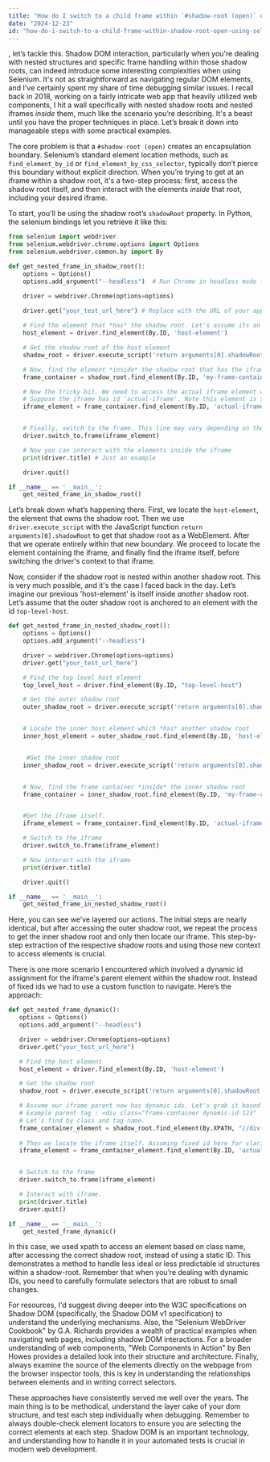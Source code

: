 ```yaml
---
title: "How do I switch to a child frame within `#shadow-root (open)` using Selenium?"
date: "2024-12-23"
id: "how-do-i-switch-to-a-child-frame-within-shadow-root-open-using-selenium"
---
```


, let’s tackle this. Shadow DOM interaction, particularly when you're dealing with nested structures and specific frame handling within those shadow roots, can indeed introduce some interesting complexities when using Selenium. It's not as straightforward as navigating regular DOM elements, and I've certainly spent my share of time debugging similar issues. I recall back in 2018, working on a fairly intricate web app that heavily utilized web components, I hit a wall specifically with nested shadow roots and nested iframes *inside* them, much like the scenario you’re describing. It's a beast until you have the proper techniques in place. Let’s break it down into manageable steps with some practical examples.

The core problem is that a `#shadow-root (open)` creates an encapsulation boundary. Selenium’s standard element location methods, such as `find_element_by_id` or `find_element_by_css_selector`, typically don’t pierce this boundary without explicit direction. When you’re trying to get at an iframe within a shadow root, it's a two-step process: first, access the shadow root itself, and then interact with the elements *inside* that root, including your desired iframe.

To start, you'll be using the shadow root’s `shadowRoot` property. In Python, the selenium bindings let you retrieve it like this:

```python
from selenium import webdriver
from selenium.webdriver.chrome.options import Options
from selenium.webdriver.common.by import By

def get_nested_frame_in_shadow_root():
    options = Options()
    options.add_argument("--headless")  # Run Chrome in headless mode (optional)

    driver = webdriver.Chrome(options=options)

    driver.get("your_test_url_here") # Replace with the URL of your app
    
    # Find the element that *has* the shadow root. Let's assume its an element with id 'host-element'
    host_element = driver.find_element(By.ID, 'host-element')

    # Get the shadow root of the host element
    shadow_root = driver.execute_script('return arguments[0].shadowRoot', host_element)

    # Now, find the element *inside* the shadow root that has the iframe. Suppose its an element with id 'my-frame-container'
    frame_container = shadow_root.find_element(By.ID, 'my-frame-container')

    # Now the tricky bit. We need to access the actual iframe element within that container
    # Suppose the iframe has id 'actual-iframe'. Note this element is still *inside* the shadow root.
    iframe_element = frame_container.find_element(By.ID, 'actual-iframe')


    # Finally, switch to the frame. This line may vary depending on the structure. For an iframe element:
    driver.switch_to.frame(iframe_element)

    # Now you can interact with the elements inside the iframe
    print(driver.title) # Just an example

    driver.quit()

if __name__ == '__main__':
    get_nested_frame_in_shadow_root()
```

Let’s break down what’s happening there. First, we locate the `host-element`, the element that owns the shadow root. Then we use `driver.execute_script` with the JavaScript function `return arguments[0].shadowRoot` to get that shadow root as a WebElement. After that we operate entirely within that new boundary. We proceed to locate the element containing the iframe, and finally find the iframe itself, before switching the driver's context to that iframe.

Now, consider if the shadow root is nested within another shadow root. This is very much possible, and it's the case I faced back in the day. Let’s imagine our previous 'host-element' is itself inside *another* shadow root. Let’s assume that the outer shadow root is anchored to an element with the id `top-level-host`.

```python
def get_nested_frame_in_nested_shadow_root():
    options = Options()
    options.add_argument("--headless")

    driver = webdriver.Chrome(options=options)
    driver.get("your_test_url_here")

    # Find the top level host element
    top_level_host = driver.find_element(By.ID, "top-level-host")

    # Get the outer shadow root
    outer_shadow_root = driver.execute_script('return arguments[0].shadowRoot', top_level_host)


    # Locate the inner host element which *has* another shadow root
    inner_host_element = outer_shadow_root.find_element(By.ID, 'host-element')


     #Get the inner shadow root
    inner_shadow_root = driver.execute_script('return arguments[0].shadowRoot', inner_host_element)


    # Now, find the frame container *inside* the inner shadow root
    frame_container = inner_shadow_root.find_element(By.ID, 'my-frame-container')


    #Get the iframe itself.
    iframe_element = frame_container.find_element(By.ID, 'actual-iframe')

    # Switch to the iframe
    driver.switch_to.frame(iframe_element)

    # Now interact with the iframe
    print(driver.title)

    driver.quit()

if __name__ == '__main__':
    get_nested_frame_in_nested_shadow_root()
```

Here, you can see we’ve layered our actions. The initial steps are nearly identical, but after accessing the outer shadow root, we repeat the process to get the inner shadow root and only then locate our iframe. This step-by-step extraction of the respective shadow roots and using those new context to access elements is crucial.

There is one more scenario I encountered which involved a dynamic id assignment for the iframe's parent element within the shadow root. Instead of fixed ids we had to use a custom function to navigate. Here’s the approach:

```python
def get_nested_frame_dynamic():
   options = Options()
   options.add_argument("--headless")

   driver = webdriver.Chrome(options=options)
   driver.get("your_test_url_here")

   # Find the host element
   host_element = driver.find_element(By.ID, 'host-element')

   # Get the shadow root
   shadow_root = driver.execute_script('return arguments[0].shadowRoot', host_element)

   # Assume our iframe parent now has dynamic ids. Let's grab it based on a partial class name and a tag name.
   # Example parent tag : <div class="frame-container dynamic-id-123"
   # Let's find by class and tag name.
   frame_container_element = shadow_root.find_element(By.XPATH, "//div[contains(@class, 'frame-container')]")
   
   # Then we locate the iframe itself. Assuming fixed id here for clarity.
   iframe_element = frame_container_element.find_element(By.ID, 'actual-iframe')


   # Switch to the frame
   driver.switch_to.frame(iframe_element)

   # Interact with iframe.
   print(driver.title)
   driver.quit()

if __name__ == '__main__':
    get_nested_frame_dynamic()
```
In this case, we used xpath to access an element based on class name, after accessing the correct shadow root, instead of using a static ID. This demonstrates a method to handle less ideal or less predictable id structures within a shadow-root. Remember that when you’re dealing with dynamic IDs, you need to carefully formulate selectors that are robust to small changes.

For resources, I'd suggest diving deeper into the W3C specifications on Shadow DOM (specifically, the Shadow DOM v1 specification) to understand the underlying mechanisms. Also, the "Selenium WebDriver Cookbook" by G.A. Richards provides a wealth of practical examples when navigating web pages, including shadow DOM interactions. For a broader understanding of web components, "Web Components in Action" by Ben Howes provides a detailed look into their structure and architecture. Finally, always examine the source of the elements directly on the webpage from the browser inspector tools, this is key in understanding the relationships between elements and in writing correct selectors.

These approaches have consistently served me well over the years. The main thing is to be methodical, understand the layer cake of your dom structure, and test each step individually when debugging. Remember to always double-check element locators to ensure you are selecting the correct elements at each step. Shadow DOM is an important technology, and understanding how to handle it in your automated tests is crucial in modern web development.
